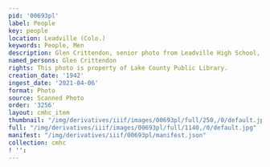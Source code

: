 ```yaml
---
pid: '00693pl'
label: People
key: people
location: Leadville (Colo.)
keywords: People, Men
description: Glen Crittendon, senior photo from Leadville High School, Class of 1942
named_persons: Glen Crittendon
rights: This photo is property of Lake County Public Library.
creation_date: '1942'
ingest_date: '2021-04-06'
format: Photo
source: Scanned Photo
order: '3256'
layout: cmhc_item
thumbnail: "/img/derivatives/iiif/images/00693pl/full/250,/0/default.jpg"
full: "/img/derivatives/iiif/images/00693pl/full/1140,/0/default.jpg"
manifest: "/img/derivatives/iiif/00693pl/manifest.json"
collection: cmhc
! '': 
---
```

